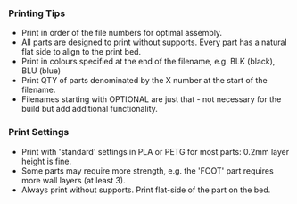 ### Printing Tips

* Print in order of the file numbers for optimal assembly.
* All parts are designed to print without supports. Every part has a natural flat side to align to the print bed. 
* Print in colours specified at the end of the filename, e.g. BLK (black), BLU (blue)
* Print QTY of parts denominated by the X number at the start of the filename.
* Filenames starting with OPTIONAL are just that - not necessary for the build but add additional functionality. 

### Print Settings

* Print with 'standard' settings in PLA or PETG for most parts: 0.2mm layer height is fine. 
* Some parts may require more strength, e.g. the 'FOOT' part requires more wall layers (at least 3). 
* Always print without supports. Print flat-side of the part on the bed. 